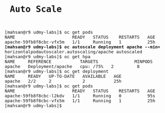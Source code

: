 <pre>
<h1> Auto Scale </h1>

[mahsan@r9 udmy-labs]$ oc get pods
NAME                      READY   STATUS    RESTARTS   AGE
apache-59fb8f8cbc-vfx5m   1/1     Running   1          25h
<b>[mahsan@r9 udmy-labs]$ oc autoscale deployment apache --min=2 --max=8 --cpu-percent=75 </b>
horizontalpodautoscaler.autoscaling/apache autoscaled
[mahsan@r9 udmy-labs]$ oc get hpa
NAME     REFERENCE           TARGETS              MINPODS   MAXPODS   REPLICAS   AGE
apache   Deployment/apache   cpu: <unknown>/75%   2         8         0          7s
[mahsan@r9 udmy-labs]$ oc get deployment
NAME     READY   UP-TO-DATE   AVAILABLE   AGE
apache   2/2     2            2           25h
[mahsan@r9 udmy-labs]$ oc get pods
NAME                      READY   STATUS    RESTARTS   AGE
apache-59fb8f8cbc-l2kdv   1/1     Running   0          95s
apache-59fb8f8cbc-vfx5m   1/1     Running   1          25h
[mahsan@r9 udmy-labs]$


</pre>
